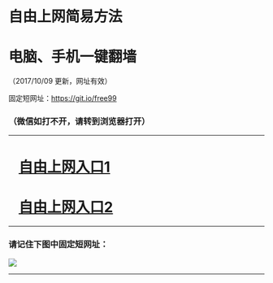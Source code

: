 ﻿# 自由上网简易方法

# 电脑、手机一键翻墙

（2017/10/09 更新，网址有效）

固定短网址：https://git.io/free99

### （微信如打不开，请转到浏览器打开）


***





# &nbsp;&nbsp; <a href="http://ft45609299.fwq-tz-1001.info/fwqtz01.html?t=100900132662 " target="_blank">自由上网入口1</a>
# &nbsp;&nbsp; <a href="http://ft2260627193.fwq-tz-1002.info/fwqtz02.html?t=100900118405 " target="_blank">自由上网入口2</a>
***

### 请记住下图中固定短网址：

<img src="https://s3-us-west-2.amazonaws.com/fwq-1001/yjfq-20170905okok.png" /> 


***

